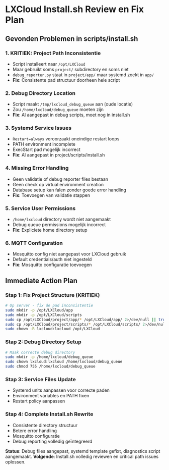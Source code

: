 # LXCloud Install.sh Review en Fix Plan

## Gevonden Problemen in scripts/install.sh

### 1. **KRITIEK: Project Path Inconsistentie**
- Script installeert naar `/opt/LXCloud` 
- Maar gebruikt soms `project/` subdirectory en soms niet
- `debug_reporter.py` staat in `project/app/` maar systemd zoekt in `app/`
- **Fix**: Consistente pad structuur doorheen hele script

### 2. **Debug Directory Location**
- Script maakt `/tmp/lxcloud_debug_queue` aan (oude locatie)
- Zou `/home/lxcloud/debug_queue` moeten zijn
- **Fix**: Al aangepast in debug scripts, moet nog in install.sh

### 3. **Systemd Service Issues**
- `Restart=always` veroorzaakt oneindige restart loops
- PATH environment incomplete
- ExecStart pad mogelijk incorrect
- **Fix**: Al aangepast in project/scripts/install.sh

### 4. **Missing Error Handling**
- Geen validatie of debug reporter files bestaan
- Geen check op virtual environment creation
- Database setup kan falen zonder goede error handling
- **Fix**: Toevoegen van validatie stappen

### 5. **Service User Permissions**
- `/home/lxcloud` directory wordt niet aangemaakt
- Debug queue permissions mogelijk incorrect
- **Fix**: Expliciete home directory setup

### 6. **MQTT Configuration**
- Mosquitto config niet aangepast voor LXCloud gebruik
- Default credentials/auth niet ingesteld
- **Fix**: Mosquitto configuratie toevoegen

## Immediate Action Plan

### Stap 1: Fix Project Structure (KRITIEK)
```bash
# Op server - fix de pad inconsistentie
sudo mkdir -p /opt/LXCloud/app
sudo mkdir -p /opt/LXCloud/scripts
sudo cp /opt/LXCloud/project/app/* /opt/LXCloud/app/ 2>/dev/null || true
sudo cp /opt/LXCloud/project/scripts/* /opt/LXCloud/scripts/ 2>/dev/null || true
sudo chown -R lxcloud:lxcloud /opt/LXCloud
```

### Stap 2: Debug Directory Setup
```bash
# Maak correcte debug directory
sudo mkdir -p /home/lxcloud/debug_queue
sudo chown lxcloud:lxcloud /home/lxcloud/debug_queue
sudo chmod 755 /home/lxcloud/debug_queue
```

### Stap 3: Service Files Update
- Systemd units aanpassen voor correcte paden
- Environment variables en PATH fixen
- Restart policy aanpassen

### Stap 4: Complete Install.sh Rewrite
- Consistente directory structuur
- Betere error handling
- Mosquitto configuratie
- Debug reporting volledig geïntegreerd

**Status**: Debug files aangepast, systemd template gefixt, diagnostics script aangemaakt.
**Volgende**: Install.sh volledig reviewen en critical path issues oplossen.